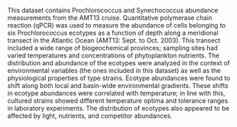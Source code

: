 This dataset contains Prochlorococcus and Synechococcus abundance measurements from the AMT13 cruise. Quantitative polymerase chain reaction (qPCR) was used to measure the abundance of cells belonging to six Prochlorococcus ecotypes as a function of depth along a meridional transect in the Atlantic Ocean (AMT13: Sept. to Oct. 2003). This transect included a wide range of biogeochemical provinces; sampling sites had varied temperatures and concentrations of phytoplankton nutrients. The distribution and abundance of the ecotypes were analyzed in the context of environmental variables (the ones included in this dataset) as well as the physiological properties of type strains. Ecotype abundances were found to shift along both local and basin-wide environmental gradients. These shifts in ecotype abundances were correlated with temperature; in line with this, cultured strains showed different temperature optima and tolerance ranges in laboratory experiments. The distribution of ecotypes also appeared to be affected by light, nutrients, and competitor abundances.
